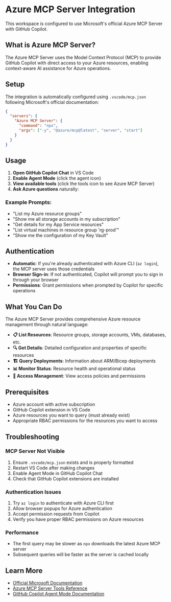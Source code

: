 # Azure MCP Server Integration

This workspace is configured to use Microsoft's official Azure MCP Server with GitHub Copilot.

## What is Azure MCP Server?

The Azure MCP Server uses the Model Context Protocol (MCP) to provide GitHub Copilot with direct access to your Azure resources, enabling context-aware AI assistance for Azure operations.

## Setup

The integration is automatically configured using `.vscode/mcp.json` following Microsoft's official documentation:

```json
{
  "servers": {
    "Azure MCP Server": {
      "command": "npx",
      "args": ["-y", "@azure/mcp@latest", "server", "start"]
    }
  }
}
```

## Usage

1. **Open GitHub Copilot Chat** in VS Code
2. **Enable Agent Mode** (click the agent icon)
3. **View available tools** (click the tools icon to see Azure MCP Server)
4. **Ask Azure questions** naturally:

### Example Prompts:
- "List my Azure resource groups"
- "Show me all storage accounts in my subscription"
- "Get details for my App Service resources"
- "List virtual machines in resource group 'rg-prod'"
- "Show me the configuration of my Key Vault"

## Authentication

- **Automatic**: If you're already authenticated with Azure CLI (`az login`), the MCP server uses those credentials
- **Browser Sign-in**: If not authenticated, Copilot will prompt you to sign in through your browser
- **Permissions**: Grant permissions when prompted by Copilot for specific operations

## What You Can Do

The Azure MCP Server provides comprehensive Azure resource management through natural language:

- **📋 List Resources**: Resource groups, storage accounts, VMs, databases, etc.
- **🔍 Get Details**: Detailed configuration and properties of specific resources
- **🏗️ Query Deployments**: Information about ARM/Bicep deployments
- **📊 Monitor Status**: Resource health and operational status
- **🔐 Access Management**: View access policies and permissions

## Prerequisites

- Azure account with active subscription
- GitHub Copilot extension in VS Code
- Azure resources you want to query (must already exist)
- Appropriate RBAC permissions for the resources you want to access

## Troubleshooting

### MCP Server Not Visible
1. Ensure `.vscode/mcp.json` exists and is properly formatted
2. Restart VS Code after making changes
3. Enable Agent Mode in GitHub Copilot Chat
4. Check that GitHub Copilot extensions are installed

### Authentication Issues
1. Try `az login` to authenticate with Azure CLI first
2. Allow browser popups for Azure authentication
3. Accept permission requests from Copilot
4. Verify you have proper RBAC permissions on Azure resources

### Performance
- The first query may be slower as `npx` downloads the latest Azure MCP server
- Subsequent queries will be faster as the server is cached locally

## Learn More

- [Official Microsoft Documentation](https://learn.microsoft.com/en-us/azure/developer/azure-mcp-server/get-started/tools/visual-studio-code)
- [Azure MCP Server Tools Reference](https://learn.microsoft.com/en-us/azure/developer/azure-mcp-server/tools/)
- [GitHub Copilot Agent Mode Documentation](https://code.visualstudio.com/docs/copilot/chat/chat-agent-mode)
